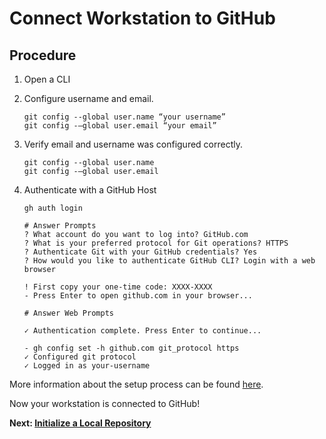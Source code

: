 # Connect Workstation to GitHub
## Procedure
1. Open a CLI
2. Configure username and email. 
    ```shell
    git config --global user.name “your username”
    git config -–global user.email “your email”
    ```

3. Verify email and username was configured correctly.
    ```shell
    git config --global user.name
    git config -–global user.email
    ```

<!-- Still need to verify this part on Windows -->
4. Authenticate with a GitHub Host
    ```shell
    gh auth login

    # Answer Prompts
    ? What account do you want to log into? GitHub.com
    ? What is your preferred protocol for Git operations? HTTPS
    ? Authenticate Git with your GitHub credentials? Yes
    ? How would you like to authenticate GitHub CLI? Login with a web browser

    ! First copy your one-time code: XXXX-XXXX
    - Press Enter to open github.com in your browser...

    # Answer Web Prompts

    ✓ Authentication complete. Press Enter to continue...

    - gh config set -h github.com git_protocol https
    ✓ Configured git protocol
    ✓ Logged in as your-username
    ```

More information about the setup process can be found [here](https://docs.github.com/en/get-started/quickstart/set-up-git).

Now your workstation is connected to GitHub!

**Next: [Initialize a Local Repository](Initialize%20a%20Local%20Repository.md)**